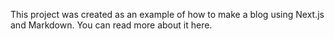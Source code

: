 This project was created as an example of how to make a blog using Next.js and Markdown. You can read more about it here.
